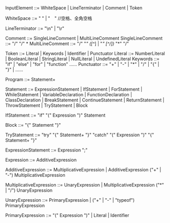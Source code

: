 InputElement ::= WhiteSpace | LineTerminator | Comment | Token

WhiteSpace ::= " " | "　"   //空格、全角空格

LineTerminator ::= "\n" | "\r"

Comment ::= SingleLineComment | MultiLineComment
SingleLineComment ::= "/" "/" <any>*
MultiLineComment ::= "/" "*" ([^*] | "*" [^/])* "*" "/"

Token ::= Literal | Keywords | Identifier | Punctuator
Literal ::= NumberLiteral | BooleanLiteral | StringLiteral | NullLiteral | UndefinedLiteral
Keywords ::= "if" | "else" | "for" | "function" ......
Punctuator ::= "+" | "-" | "*" | "/" | "{" | "}" | ......


Program ::= Statement+ 

Statement ::= ExpressionStatement | IfStatement 
    | ForStatement | WhileStatement
    | VariableDeclaration | FunctionDeclaration | ClassDeclaration
    | BreakStatement | ContinueStatement | ReturnStatement | ThrowStatement 
    | TryStatement | Block

IfStatement ::= "if" "(" Expression ")" Statement

Block ::= "{" Statement "}"

TryStatement ::= "try" "{" Statement+ "}" "catch" "(" Expression ")" "{" Statement+ "}"

ExpressionStatement ::= Expression ";"  

Expression ::= AdditiveExpression

AdditiveExpression ::= MultiplicativeExpression 
    | AdditiveExpression ("+" | "-") MultiplicativeExpression

MultiplicativeExpression ::= UnaryExpression
    | MultiplicativeExpression ("*" | "/") UnaryExpression

UnaryExpression ::= PrimaryExpression
    | ("+" | "-" | "typeof") PrimaryExpression

PrimaryExpression ::= "(" Expression ")" | Literal | Identifier

